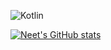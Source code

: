 
<!--
**neetopia/neetopia** is a ✨ _special_ ✨ repository because its `README.md` (this file) appears on your GitHub profile.

Here are some ideas to get you started:

- 🔭 I’m currently working on ...
- 🌱 I’m currently learning ...
- 👯 I’m looking to collaborate on ...
- 🤔 I’m looking for help with ...
- 💬 Ask me about ...
- 📫 How to reach me: ...
- 😄 Pronouns: ...
- ⚡ Fun fact: ...
-->
![Kotlin](https://img.shields.io/badge/kotlin-%230095D5.svg?style=for-the-badge&logo=kotlin&logoColor=white)


[![Neet's GitHub stats](https://github-readme-stats.vercel.app/api?username=neetopia)](https://github.com/anuraghazra/github-readme-stats)
